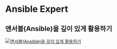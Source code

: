# Ansible Expert  
## 앤서블(Ansible)을 깊이 있게 활용하기
[![앤서블(Ansible)을 깊이 있게 활용하기](https://cdn.inflearn.com/public/files/courses/118263/fdedfed2-c7b5-4792-8a20-35f906d0dd26/ansible-advanced.jpg)](https://www.inflearn.com/course/ansible-심화?inst=03fb2ca4)